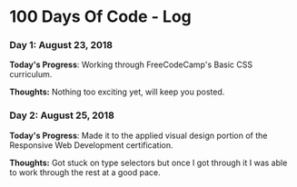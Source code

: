 # 100 Days Of Code - Log

### Day 1: August 23, 2018 


**Today's Progress**: Working through FreeCodeCamp's Basic CSS curriculum. 

**Thoughts:** Nothing too exciting yet, will keep you posted. 

### Day 2: August 25, 2018 


**Today's Progress**: Made it to the applied visual design portion of the Responsive Web Development certification. 

**Thoughts:** Got stuck on type selectors but once I got through it I was able to work through the rest at a good pace.
